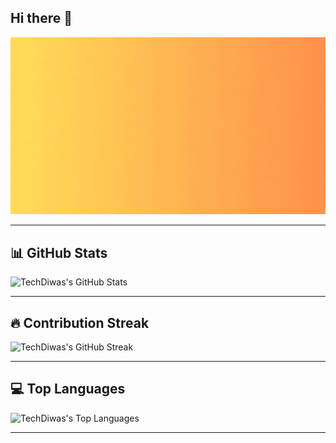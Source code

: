 ## Hi there 👋

<!--
**techdiwas/techdiwas** is a ✨ _special_ ✨ repository because its `README.md` (this file) appears on your GitHub profile.

Here are some ideas to get you started:

- 🔭 I’m currently working on ...
- 🌱 I’m currently learning ...
- 👯 I’m looking to collaborate on ...
- 🤔 I’m looking for help with ...
- 💬 Ask me about ...
- 📫 How to reach me: ...
- 😄 Pronouns: ...
- ⚡ Fun fact: ...
-->

![techdiwas_banner](./assets/techdiwas_banner.gif)

---

## 📊 GitHub Stats

![TechDiwas's GitHub Stats](https://github-readme-stats.vercel.app/api?username=techdiwas&show_icons=true&theme=radical)

---

## 🔥 Contribution Streak

![TechDiwas's GitHub Streak](https://streak-stats.demolab.com/?user=techdiwas&theme=radical)

---

## 💻 Top Languages

![TechDiwas's Top Languages](https://github-readme-stats.vercel.app/api/top-langs/?username=techdiwas&layout=compact&theme=radical)

---
